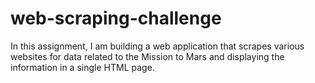 # web-scraping-challenge
In this assignment, I am building a web application that scrapes various websites for data related to the Mission to Mars and displaying the information in a single HTML page.

